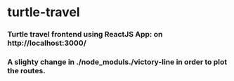 # turtle-travel

### Turtle travel frontend using ReactJS App: on http://localhost:3000/
### A slighty change in ./node_moduls./victory-line in order to plot the routes.
